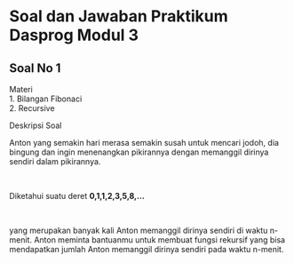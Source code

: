 <h1> Soal dan Jawaban Praktikum Dasprog Modul 3</h1>

<h2> Soal No 1</h2>
<p>Materi <br> 1. Bilangan Fibonaci <br> 2. Recursive </p>
<p strong> Deskripsi Soal </p>
<p>Anton yang semakin hari merasa semakin susah untuk mencari jodoh, dia bingung dan ingin menenangkan pikirannya dengan memanggil dirinya sendiri dalam pikirannya. </p>
<br>
<p>Diketahui suatu deret <strong>0,1,1,2,3,5,8,...</strong></p>
<br>
<p>yang merupakan banyak kali Anton memanggil dirinya sendiri di waktu n-menit. Anton meminta bantuanmu untuk membuat fungsi rekursif yang bisa mendapatkan jumlah Anton memanggil dirinya sendiri pada waktu n-menit.<p>
